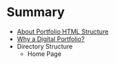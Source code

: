 # Summary

* [About Portfolio HTML Structure](README.md)
* [Why a Digital Portfolio?](01whydigitalportfolio.md)
* Directory Structure
  * Home Page

